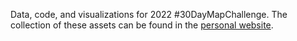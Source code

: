 Data, code, and visualizations for 2022 #30DayMapChallenge. The collection of these assets can be found in the [personal website](https://renegamino012.github.io/projects/2022-30-day-map-challenge). 


